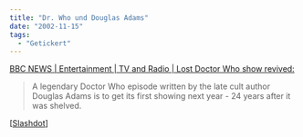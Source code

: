 ```yaml
---
title: "Dr. Who und Douglas Adams"
date: "2002-11-15"
tags:
  - "Getickert"
---
```


[BBC NEWS | Entertainment | TV and Radio | Lost Doctor Who show revived:](https://web.archive.org/web/20030419003005/http://news.bbc.co.uk/1/hi/entertainment/tv_and_radio/2477373.stm "BBC NEWS | Entertainment | TV and Radio | Lost Doctor Who show revived")

> A legendary Doctor Who episode written by the late cult author Douglas Adams is to get its first showing next year - 24 years after it was shelved.

\[[Slashdot](https://web.archive.org/web/20030419003005/http://slashdot.org/article.pl?sid=02/11/15/0011225)\]
